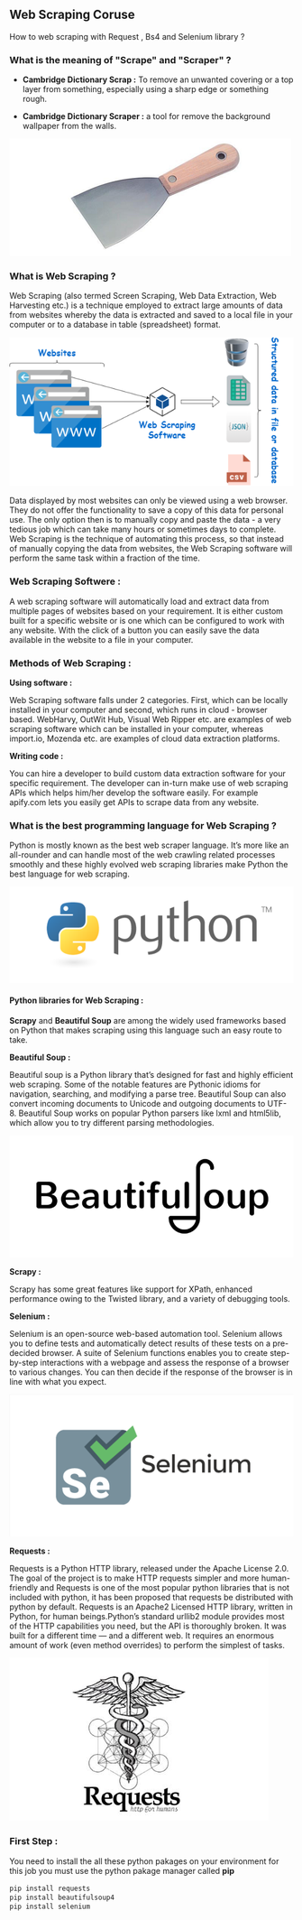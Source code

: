## Web Scraping Coruse

How to web scraping with Request , Bs4 and Selenium library ?

### What is the meaning of "Scrape" and "Scraper" ?

* **Cambridge Dictionary Scrap :** To remove an unwanted covering or a top layer from something, especially using a sharp edge or something rough.

* **Cambridge Dictionary Scraper :** a tool for remove the background wallpaper from the walls.

![](https://github.com/BahramJannesar/WebScrapingCoruse/blob/master/image/scrapper-blades-500x500.png)

### What is Web Scraping ?

Web Scraping (also termed Screen Scraping, Web Data Extraction, Web Harvesting etc.) is a technique employed to extract large amounts of data from websites whereby the data is extracted and saved to a local file in your computer or to a database in table (spreadsheet) format.

![](https://github.com/BahramJannesar/WebScrapingCoruse/blob/master/image/web%20scraping.png)

Data displayed by most websites can only be viewed using a web browser. They do not offer the functionality to save a copy of this data for personal use. The only option then is to manually copy and paste the data - a very tedious job which can take many hours or sometimes days to complete. Web Scraping is the technique of automating this process, so that instead of manually copying the data from websites, the Web Scraping software will perform the same task within a fraction of the time.

### Web Scraping Softwere :

A web scraping software will automatically load and extract data from multiple pages of websites based on your requirement. It is either custom built for a specific website or is one which can be configured to work with any website. With the click of a button you can easily save the data available in the website to a file in your computer.

### Methods of Web Scraping :

**Using software :** 

Web Scraping software falls under 2 categories. First, which can be locally installed in your computer and second, which runs in cloud - browser based. WebHarvy, OutWit Hub, Visual Web Ripper etc. are examples of web scraping software which can be installed in your computer, whereas import.io, Mozenda etc. are examples of cloud data extraction platforms.

**Writing code :**

You can hire a developer to build custom data extraction software for your specific requirement. The developer can in-turn make use of web scraping APIs which helps him/her develop the software easily. For example apify.com lets you easily get APIs to scrape data from any website.

### What is the best programming language for Web Scraping ?

Python is mostly known as the best web scraper language. It’s more like an all-rounder and can handle most of the web crawling related processes smoothly and 
these highly evolved web scraping libraries make Python the best language for web scraping.

![](https://github.com/BahramJannesar/WebScrapingCoruse/blob/master/image/python-logo-master-v3-TM-flattened.png)

#### Python libraries for Web Scraping :

**Scrapy** and **Beautiful Soup** are among the widely used frameworks based on Python that makes scraping using this language such an easy route to take.

**Beautiful Soup :** 

Beautiful soup is a Python library that’s designed for fast and highly efficient web scraping. Some of the notable features are Pythonic idioms for navigation, searching, and modifying a parse tree. Beautiful Soup can also convert incoming documents to Unicode and outgoing documents to UTF-8. Beautiful Soup works on popular Python parsers like lxml and html5lib, which allow you to try different parsing methodologies.

![](https://github.com/BahramJannesar/WebScrapingCoruse/blob/master/image/bs4_1.png)

**Scrapy :**

Scrapy has some great features like support for XPath, enhanced performance owing to the Twisted library, and a variety of debugging tools.

**Selenium :**

Selenium is an open-source web-based automation tool. Selenium allows you to define tests and automatically detect results of these tests on a pre-decided browser. A suite of Selenium functions enables you to create step-by-step interactions with a webpage and assess the response of a browser to various changes. You can then decide if the response of the browser is in line with what you expect.

![](https://github.com/BahramJannesar/WebScrapingCoruse/blob/master/image/selenium_1.png)

**Requests :**

Requests is a Python HTTP library, released under the Apache License 2.0. The goal of the project is to make HTTP requests simpler and more human-friendly and 
Requests is one of the most popular python libraries that is not included with python, it has been proposed that requests be distributed with python by default.
Requests is an Apache2 Licensed HTTP library, written in Python, for human beings.Python’s standard urllib2 module provides most of the HTTP capabilities you need, but the API is thoroughly broken. It was built for a different time — and a different web. It requires an enormous amount of work (even method overrides) to perform the simplest of tasks.

![](https://github.com/BahramJannesar/WebScrapingCoruse/blob/master/image/requests.jpg)


### First Step :

You need to install the all these python pakages on your environment for this job you must use the python pakage manager called **pip** 
    
    pip install requests
    pip install beautifulsoup4
    pip install selenium
    

